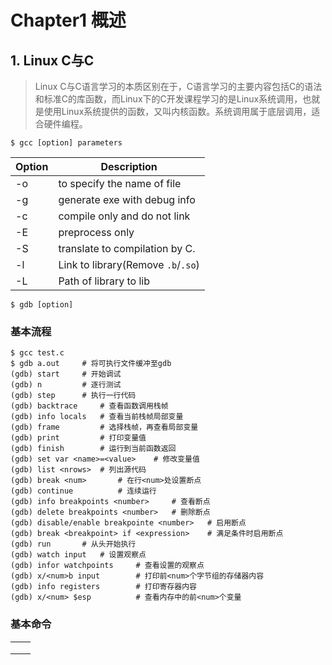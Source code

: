 # Chapter1 概述

## 1. Linux C与C

> Linux C与C语言学习的本质区别在于，C语言学习的主要内容包括C的语法和标准C的库函数，而Linux下的C开发课程学习的是Linux系统调用，也就是使用Linux系统提供的函数，又叫内核函数。系统调用属于底层调用，适合硬件编程。
>



```Shell
$ gcc [option] parameters
```

| Option | Description                        |
| ------ | ---------------------------------- |
| -o     | to specify the name of file        |
| -g     | generate exe with debug info       |
| -c     | compile only and do not link       |
| -E     | preprocess only                    |
| -S     | translate to compilation by C.     |
| -l     | Link to library(Remove `.b`/`.so`) |
| -L     | Path of library to lib             |



```Shell
$ gdb [option]
```

### 基本流程

```Shell
$ gcc test.c
$ gdb a.out		# 将可执行文件缓冲至gdb
(gdb) start		# 开始调试
(gdb) n			# 逐行测试
(gdb) step		# 执行一行代码
(gdb) backtrace		# 查看函数调用栈帧
(gdb) info locals	# 查看当前栈帧局部变量
(gdb) frame			# 选择栈帧，再查看局部变量
(gdb) print			# 打印变量值
(gdb) finish		# 运行到当前函数返回
(gdb) set var <name>=<value>	# 修改变量值
(gdb) list <nrows>	# 列出源代码
(gdb) break	<num>		# 在行<num>处设置断点 
(gdb) continue			# 连续运行
(gdb) info breakpoints <number>		# 查看断点
(gdb) delete breakpoints <number>	# 删除断点
(gdb) disable/enable breakpointe <number>	# 启用断点
(gdb) break <breakpoint> if <expression>	# 满足条件时启用断点
(gdb) run		# 从头开始执行
(gdb) watch input	# 设置观察点
(gdb) infor watchpoints		# 查看设置的观察点
(gdb) x/<num>b input		# 打印前<num>个字节组的存储器内容
(gdb) info registers		# 打印寄存器内容
(gdb) x/<num> $esp			# 查看内存中的前<num>个变量
```



### 基本命令

|      |      |
| ---- | ---- |
|      |      |
|      |      |
|      |      |

